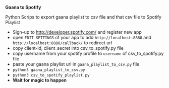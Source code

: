 **Gaana to Spotify**

Python Scrips to export gaana playlist to csv file and that csv file to Spotify Playlist

* Sign-up to http://developer.spotify.com/ and register new app
* open ``EDIT SETTINGS`` of your app to add ``http://localhost:8888`` and ``http://localhost:8888/callback/`` to redirect url
* copy client-id, client_secret into csv_to_spotify.py file
* copy username from your spotify profile to ``username`` of csv_to_spotify.py file
* paste your gaana playlist url in ``gaana_playlist_to_csv.py`` file
* ``python3 gaana_playlist_to_csv.py``
* `python3 csv_to_spotify_playlist.py`
* **Wait for magic to happen**